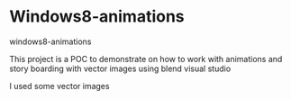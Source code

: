 # Windows8-animations
windows8-animations

This project is a POC to demonstrate on how to work with animations and story boarding with vector images using blend visual studio

I used some vector images
